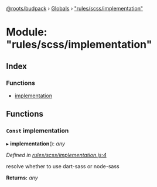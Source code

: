 [@roots/budpack](../README.md) › [Globals](../globals.md) › ["rules/scss/implementation"](_rules_scss_implementation_.md)

# Module: "rules/scss/implementation"

## Index

### Functions

* [implementation](_rules_scss_implementation_.md#const-implementation)

## Functions

### `Const` implementation

▸ **implementation**(): *any*

*Defined in [rules/scss/implementation.js:4](https://github.com/roots/bud-support/blob/bc9161d/src/budpack/builder/webpack/rules/scss/implementation.js#L4)*

resolve whether to use dart-sass or node-sass

**Returns:** *any*

